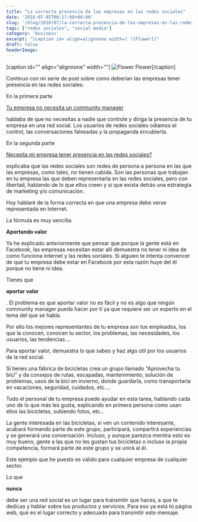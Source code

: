 ```yaml
---
title: "La correcta presencia de las empresas en las redes sociales"
date: '2010-07-05T08:17:00+00:00'
slug: '/blog/2010/07/la-correcta-presencia-de-las-empresas-en-las-redes-sociales'
tags: ["redes sociales", "social media"]
category: 'business'
excerpt: "[caption id= align=alignnone width=] ![Flower]("
draft: false
headerImage:
---
```

[caption id="" align="alignnone" width=""] ![Flower](http://static1.squarespace.com/static/5303797ae4b0c6ad9e43f072/5303ce80e4b0400995a883d6/5303cf33e4b0400995a88af3/1392758579769/flower-scaled600.jpg) Flower[/caption]

Continuo con mi serie de post sobre como deberían las empresas tener presencia en las redes sociales:

En la primera parte

[Tu empresa no necesita un community manager](http://static.squarespace.com/static/5303797ae4b0c6ad9e43f072/5303ce80e4b0400995a883d6/5303cf33e4b0400995a88af0/1392758579464/tu-empresa-no-necesita-un-community-manager?format=original)

hablaba de que no necesitas a nadie que controle y diriga la presencia de tu empresa en una red social. Los usuarios de redes sociales odiamos el control, las conversaciones falseadas y la propaganda encubierta.

En la segunda parte

[Necesita mi empresa tener presencia en las redes sociales?](http://static.squarespace.com/static/5303797ae4b0c6ad9e43f072/5303ce80e4b0400995a883d6/5303cf33e4b0400995a88af6/1392758579969/necesita-mi-empresa-tener-presencia-en-las-re?format=original)

explicaba que las redes sociales son redes de persona a persona en las que las empresas, como tales, no tienen cabida. Son las personas que trabajan en tu empresa las que deben representarla en las redes sociales, pero con libertad, hablando de lo que ellos creen y si que exista detrás una estrategia de marketing y/o comunicación.

Hoy hablaré de la forma correcta en que una empresa debe verse representada en Internet.

La fórmula es muy sencilla:

**Aportando valor**

Ya he explicado anteriormente que pensar que porque la gente está en Facebook, las empresas necesitan estar allí demuestra no tener ni idea de como funciona Internet y las redes sociales. Si alguien te intenta convencer de que tu empresa debe estar en Facebook por esta razón huye del él porque no tiene ni idea.

Tienes que

**aportar valor**

. El problema es que aportar valor no es fácil y no es algo que ningún community manager pueda hacer por tí ya que requiere ser un experto en el tema del que se habla.

Por ello los mejores representantes de tu empresa son tus empleados, los que la conocen, conocen tu sector, los problemas, las necesidades, los usuarios, las tendencias....

Para aportar valor, demuestra lo que sabes y haz algo útil por los usuarios de la red social.

Si tienes una fábrica de bicicletas crea un grupo llamado "Aprovecha tu bici" y da consejos de rutas, escapadas, mantenimiento, solución de problemas, usos de la bici en invierno, donde guardarla, como transportarla en vacaciones, seguridad, cuidados, etc....

Todo el personal de tu empresa puede ayudar en esta tarea, hablando cada uno de lo que más les gusta, explicando en primera persona como usan ellos las bicicletas, subiendo fotos, etc...

La gente interesada en las bicicletas, si ven un contenido interesante, acabará formando parte de este grupo, participará, compartirá experiencias y se generará una conversación. Incluso, y aunque parezca mentira esto es muy bueno, gente a las que no les gustan tus bicicletas o incluso la propia competencia, formará parte de este grupo y se unirá al él.

Este ejemplo que he puesto es válido para cualquier empresa de cualquier sector.

Lo que

**nunca**

debe ser una red social es un lugar para transmitir que haces, a que te dedicas y hablar sobre tus productos y servicios. Para eso ya está tú página web, que es el lugar correcto y adecuado para transmitir este mensaje.

